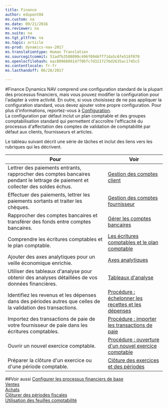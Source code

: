 ```yaml
---
title: Finance
author: edupont04
ms.custom: na
ms.date: 09/21/2016
ms.reviewer: na
ms.suite: na
ms.tgt_pltfrm: na
ms.topic: article
ms-prod: dynamics-nav-2017
ms.translationtype: Human Translation
ms.sourcegitcommit: 51adfb3588099c496f0946ff71da5c6fe518f070
ms.openlocfilehash: eac8096889147f0bfc7d3217276d2635ac1745c5
ms.contentlocale: fr-fr
ms.lasthandoff: 06/26/2017

---
```


#<a name="finance"></a>Finance
Dynamics NAV comprend une configuration standard de la plupart des processus financiers, mais vous pouvez modifier la configuration pour l'adapter à votre activité.
En outre, si vous choisissez de ne pas appliquer la configuration standard, vous devez ajouter votre propre configuration. Pour plus d'informations, reportez-vous à [Configuration](setup.md).  
La configuration par défaut inclut un plan comptable et des groupes comptabilisation standard qui permettent d'accroître l'efficacité du processus d'affectation des comptes de validation de comptabilité par défaut aux clients, fournisseurs et articles.  



Le tableau suivant décrit une série de tâches et inclut des liens vers les rubriques qui les décrivent.

| Pour                                                                  | Voir                      |
|---------------------------------------------------------------------|--------------------------|
|Lettrer des paiements entrants, rapprocher des comptes bancaires pendant le lettrage de paiement et collecter des soldes échus. |[Gestion des comptes client](receivables-manage-receivables.md)|
|Effectuer des paiements, lettrer les paiements sortants et traiter les chèques.|[Gestion des comptes fournisseur](payables-manage-payables.md)|
|Rapprocher des comptes bancaires et transférer des fonds entre comptes bancaires.|[Gérer les comptes bancaires](bank-manage-bank-accounts.md)|
|Comprendre les écritures comptables et le plan comptable.|[Les écritures comptables et le plan comptable](finance-setup-general-ledger.md)|
|Ajouter des axes analytiques pour un veille économique enrichie.|[Axes analytiques](finance-setup-dimensions.md)|
|Utiliser des tableaux d'analyse pour obtenir des analyses détaillées de vos données financières.|[Tableaux d'analyse](finance-setup-account-schedule.md)|
|Identifiez les revenus et les dépenses dans des périodes autres que celles de la validation des transactions.|[Procédure : échelonner les recettes et les dépenses](finance-setup-how-defer-revenue-expenses.md)|
|Importez des transactions de paie de votre fournisseur de paie dans les écritures comptables.|[Procédure : importer les transactions de paie](finance-setup-how-import-payroll-transactions.md)|
|Ouvrir un nouvel exercice comptable.|[Procédure : ouverture d'un nouvel exercice comptable](finance-setup-how-open-new-fiscal-year.md)|  
|Préparer la clôture d'un exercice ou d'une période comptable.|[Clôture des exercices et des périodes](year-close-years-periods.md)|

##<a name="see-also"></a>Voir aussi
[Configurer les processus financiers de base](finance-setup-setup-finance-setup.md)  
[Ventes](sales-manage-sales.md)  
[Achats](purchasing-manage-purchasing.md)  
[Clôturer des périodes fiscales](year-close-years-periods.md)  
[Utilisation des feuilles comptabilité](ui-work-general-journals.md)  

